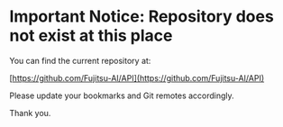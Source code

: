 # Important Notice: Repository does not exist at this place

You can find the current repository at:

[https://github.com/Fujitsu-AI/API](https://github.com/Fujitsu-AI/API)

Please update your bookmarks and Git remotes accordingly.

Thank you.